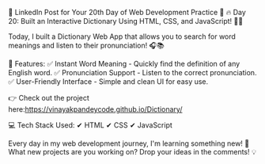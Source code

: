 📢 LinkedIn Post for Your 20th Day of Web Development Practice 🚀
🔥 Day 20: Built an Interactive Dictionary Using HTML, CSS, and JavaScript! 📖🎤

Today, I built a Dictionary Web App that allows you to search for word meanings and listen to their pronunciation! 🎧📚

🔹 Features:
✅ Instant Word Meaning - Quickly find the definition of any English word.
✅ Pronunciation Support - Listen to the correct pronunciation.
✅ User-Friendly Interface - Simple and clean UI for easy use.

👉 Check out the project here:https://vinayakpandeycode.github.io/Dictionary/

💻 Tech Stack Used:
✔ HTML
✔ CSS
✔ JavaScript

Every day in my web development journey, I'm learning something new! 🚀 What new projects are you working on? Drop your ideas in the comments! 💡

